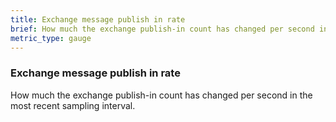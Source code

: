 ```yaml
---
title: Exchange message publish in rate
brief: How much the exchange publish-in count has changed per second in the most recent sampling interval.
metric_type: gauge
---
```

### Exchange message publish in rate

How much the exchange publish-in count has changed per second in the most recent sampling interval.

